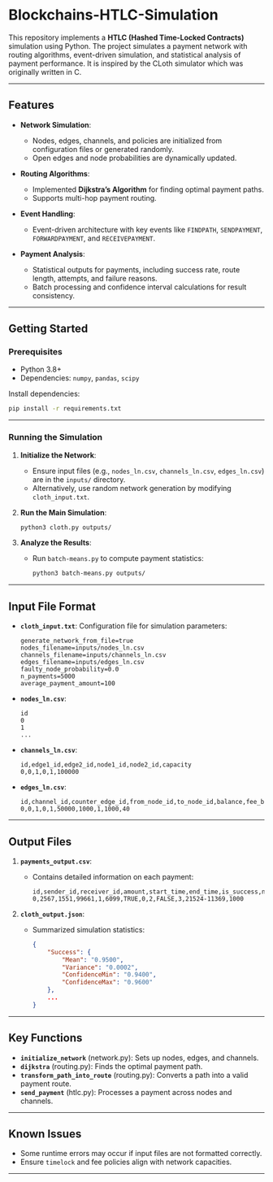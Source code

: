 # Blockchains-HTLC-Simulation

This repository implements a **HTLC (Hashed Time-Locked Contracts)** simulation using Python. The project simulates a payment network with routing algorithms, event-driven simulation, and statistical analysis of payment performance. It is inspired by the CLoth simulator which was originally written in C.

---

## Features

- **Network Simulation**: 
  - Nodes, edges, channels, and policies are initialized from configuration files or generated randomly.
  - Open edges and node probabilities are dynamically updated.

- **Routing Algorithms**:
  - Implemented **Dijkstra’s Algorithm** for finding optimal payment paths.
  - Supports multi-hop payment routing.

- **Event Handling**:
  - Event-driven architecture with key events like `FINDPATH`, `SENDPAYMENT`, `FORWARDPAYMENT`, and `RECEIVEPAYMENT`.

- **Payment Analysis**:
  - Statistical outputs for payments, including success rate, route length, attempts, and failure reasons.
  - Batch processing and confidence interval calculations for result consistency.

---

## Getting Started

### Prerequisites

- Python 3.8+
- Dependencies: `numpy`, `pandas`, `scipy`

Install dependencies:

```bash
pip install -r requirements.txt
```

---

### Running the Simulation

1. **Initialize the Network**:
   - Ensure input files (e.g., `nodes_ln.csv`, `channels_ln.csv`, `edges_ln.csv`) are in the `inputs/` directory.
   - Alternatively, use random network generation by modifying `cloth_input.txt`.

2. **Run the Main Simulation**:
   ```bash
   python3 cloth.py outputs/
   ```

3. **Analyze the Results**:
   - Run `batch-means.py` to compute payment statistics:
     ```bash
     python3 batch-means.py outputs/
     ```

---

## Input File Format

- **`cloth_input.txt`**:
  Configuration file for simulation parameters:
  ```
  generate_network_from_file=true
  nodes_filename=inputs/nodes_ln.csv
  channels_filename=inputs/channels_ln.csv
  edges_filename=inputs/edges_ln.csv
  faulty_node_probability=0.0
  n_payments=5000
  average_payment_amount=100
  ```

- **`nodes_ln.csv`**:
  ```
  id
  0
  1
  ...
  ```

- **`channels_ln.csv`**:
  ```
  id,edge1_id,edge2_id,node1_id,node2_id,capacity
  0,0,1,0,1,100000
  ```

- **`edges_ln.csv`**:
  ```
  id,channel_id,counter_edge_id,from_node_id,to_node_id,balance,fee_base,fee_proportional,min_htlc,timelock
  0,0,1,0,1,50000,1000,1,1000,40
  ```

---

## Output Files

1. **`payments_output.csv`**:
   - Contains detailed information on each payment:
     ```
     id,sender_id,receiver_id,amount,start_time,end_time,is_success,no_balance_count,offline_node_count,timeout_exp,attempts,route,total_fee
     0,2567,1551,99661,1,6099,TRUE,0,2,FALSE,3,21524-11369,1000
     ```

2. **`cloth_output.json`**:
   - Summarized simulation statistics:
     ```json
     {
         "Success": {
             "Mean": "0.9500",
             "Variance": "0.0002",
             "ConfidenceMin": "0.9400",
             "ConfidenceMax": "0.9600"
         },
         ...
     }
     ```

---

## Key Functions

- **`initialize_network`** (network.py): Sets up nodes, edges, and channels.
- **`dijkstra`** (routing.py): Finds the optimal payment path.
- **`transform_path_into_route`** (routing.py): Converts a path into a valid payment route.
- **`send_payment`** (htlc.py): Processes a payment across nodes and channels.

---

## Known Issues

- Some runtime errors may occur if input files are not formatted correctly.
- Ensure `timelock` and fee policies align with network capacities.


---